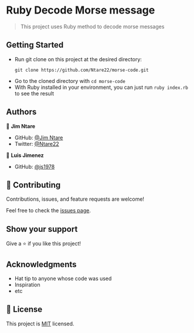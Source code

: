 # Ruby Decode Morse message

> This project uses Ruby method to decode morse messages 

## Getting Started 
- Run git clone on this project at the desired directory:
   ```
   git clone https://github.com/Ntare22/morse-code.git
   ```
- Go to the cloned directory with `cd morse-code`
- With Ruby installed in your environment, you can just run `ruby index.rb` to see the result



## Authors

👤 **Jim Ntare**

- GitHub: [@Jim Ntare](https://github.com/Ntare22)
- Twitter: [@Ntare22](https://twitter.com/JimNtare)

👤 **Luis Jimenez**
- GitHub: [@js1978](https://github.com/lu-jim)

## 🤝 Contributing

Contributions, issues, and feature requests are welcome!

Feel free to check the [issues page](../../issues/).

## Show your support

Give a ⭐️ if you like this project!

## Acknowledgments

- Hat tip to anyone whose code was used
- Inspiration
- etc

## 📝 License

This project is [MIT](./MIT.md) licensed.
